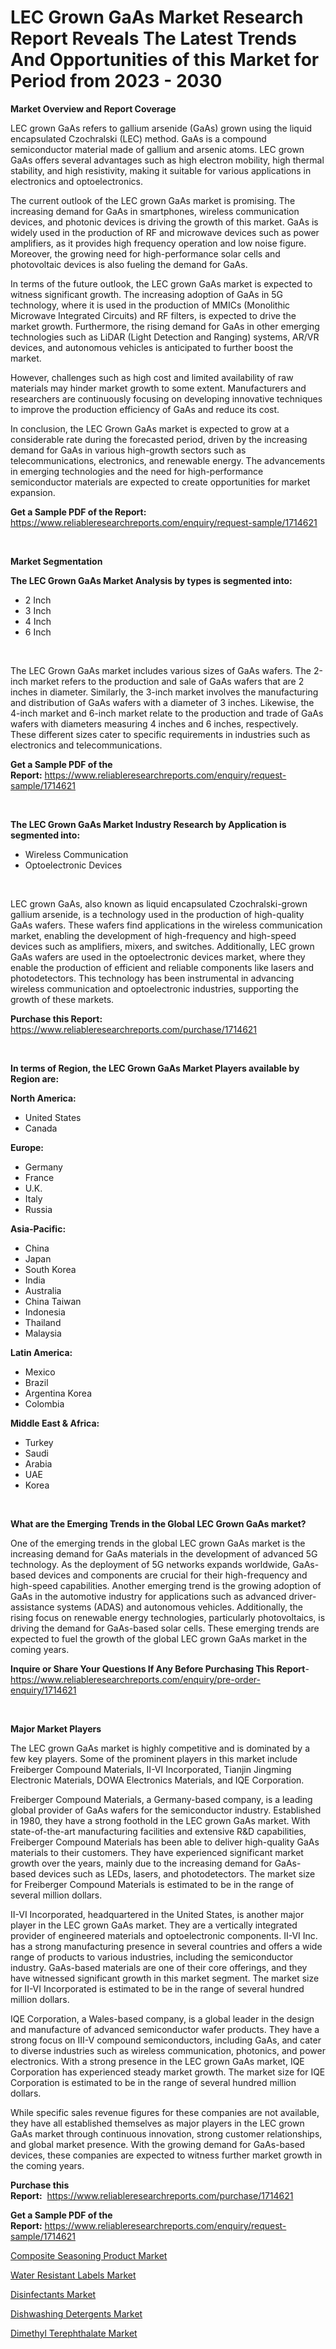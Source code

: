 <p><h1>LEC Grown GaAs Market Research Report Reveals The Latest Trends And Opportunities of this Market for Period from 2023 - 2030</h1></p><p><strong>Market Overview and Report Coverage</strong></p>
<p><p>LEC grown GaAs refers to gallium arsenide (GaAs) grown using the liquid encapsulated Czochralski (LEC) method. GaAs is a compound semiconductor material made of gallium and arsenic atoms. LEC grown GaAs offers several advantages such as high electron mobility, high thermal stability, and high resistivity, making it suitable for various applications in electronics and optoelectronics.</p><p>The current outlook of the LEC grown GaAs market is promising. The increasing demand for GaAs in smartphones, wireless communication devices, and photonic devices is driving the growth of this market. GaAs is widely used in the production of RF and microwave devices such as power amplifiers, as it provides high frequency operation and low noise figure. Moreover, the growing need for high-performance solar cells and photovoltaic devices is also fueling the demand for GaAs.</p><p>In terms of the future outlook, the LEC grown GaAs market is expected to witness significant growth. The increasing adoption of GaAs in 5G technology, where it is used in the production of MMICs (Monolithic Microwave Integrated Circuits) and RF filters, is expected to drive the market growth. Furthermore, the rising demand for GaAs in other emerging technologies such as LiDAR (Light Detection and Ranging) systems, AR/VR devices, and autonomous vehicles is anticipated to further boost the market.</p><p>However, challenges such as high cost and limited availability of raw materials may hinder market growth to some extent. Manufacturers and researchers are continuously focusing on developing innovative techniques to improve the production efficiency of GaAs and reduce its cost.</p><p>In conclusion, the LEC Grown GaAs market is expected to grow at a considerable rate during the forecasted period, driven by the increasing demand for GaAs in various high-growth sectors such as telecommunications, electronics, and renewable energy. The advancements in emerging technologies and the need for high-performance semiconductor materials are expected to create opportunities for market expansion.</p></p>
<p><strong>Get a Sample PDF of the Report:</strong> <a href="https://www.reliableresearchreports.com/enquiry/request-sample/1714621">https://www.reliableresearchreports.com/enquiry/request-sample/1714621</a></p>
<p>&nbsp;</p>
<p><strong>Market Segmentation</strong></p>
<p><strong>The LEC Grown GaAs Market Analysis by types is segmented into:</strong></p>
<p><ul><li>2 Inch</li><li>3 Inch</li><li>4 Inch</li><li>6 Inch</li></ul></p>
<p>&nbsp;</p>
<p><p>The LEC Grown GaAs market includes various sizes of GaAs wafers. The 2-inch market refers to the production and sale of GaAs wafers that are 2 inches in diameter. Similarly, the 3-inch market involves the manufacturing and distribution of GaAs wafers with a diameter of 3 inches. Likewise, the 4-inch market and 6-inch market relate to the production and trade of GaAs wafers with diameters measuring 4 inches and 6 inches, respectively. These different sizes cater to specific requirements in industries such as electronics and telecommunications.</p></p>
<p><strong>Get a Sample PDF of the Report:</strong>&nbsp;<a href="https://www.reliableresearchreports.com/enquiry/request-sample/1714621">https://www.reliableresearchreports.com/enquiry/request-sample/1714621</a></p>
<p>&nbsp;</p>
<p><strong>The LEC Grown GaAs Market Industry Research by Application is segmented into:</strong></p>
<p><ul><li>Wireless Communication</li><li>Optoelectronic Devices</li></ul></p>
<p>&nbsp;</p>
<p><p>LEC grown GaAs, also known as liquid encapsulated Czochralski-grown gallium arsenide, is a technology used in the production of high-quality GaAs wafers. These wafers find applications in the wireless communication market, enabling the development of high-frequency and high-speed devices such as amplifiers, mixers, and switches. Additionally, LEC grown GaAs wafers are used in the optoelectronic devices market, where they enable the production of efficient and reliable components like lasers and photodetectors. This technology has been instrumental in advancing wireless communication and optoelectronic industries, supporting the growth of these markets.</p></p>
<p><strong>Purchase this Report:</strong>&nbsp; <a href="https://www.reliableresearchreports.com/purchase/1714621">https://www.reliableresearchreports.com/purchase/1714621</a></p>
<p>&nbsp;</p>
<p><strong>In terms of Region, the LEC Grown GaAs Market Players available by Region are:</strong></p>
<p>
    <p> <strong> North America: </strong>
        <ul>
            <li>United States</li>
            <li>Canada</li>
        </ul>
        </p> 
    <p> <strong> Europe: </strong>
        <ul>
            <li>Germany</li>
            <li>France</li>
            <li>U.K.</li>
            <li>Italy</li>
            <li>Russia</li>
        </ul>
        </p> 
    <p> <strong> Asia-Pacific: </strong>
        <ul>
            <li>China</li>
            <li>Japan</li>
            <li>South Korea</li>
            <li>India</li>
            <li>Australia</li>
            <li>China Taiwan</li>
            <li>Indonesia</li>
            <li>Thailand</li>
            <li>Malaysia</li>
        </ul>
        </p> 
    <p> <strong> Latin America: </strong>
        <ul>
            <li>Mexico</li>
            <li>Brazil</li>
            <li>Argentina Korea</li>
            <li>Colombia</li>
        </ul>
        </p> 
    <p> <strong> Middle East & Africa: </strong>
        <ul>
            <li>Turkey</li>
            <li>Saudi</li>
            <li>Arabia</li>
            <li>UAE</li>
            <li>Korea</li>
        </ul>
    </p>
    </p>
<p>&nbsp;</p>
<p><strong>What are the Emerging Trends in the Global LEC Grown GaAs market?</strong></p>
<p><p>One of the emerging trends in the global LEC grown GaAs market is the increasing demand for GaAs materials in the development of advanced 5G technology. As the deployment of 5G networks expands worldwide, GaAs-based devices and components are crucial for their high-frequency and high-speed capabilities. Another emerging trend is the growing adoption of GaAs in the automotive industry for applications such as advanced driver-assistance systems (ADAS) and autonomous vehicles. Additionally, the rising focus on renewable energy technologies, particularly photovoltaics, is driving the demand for GaAs-based solar cells. These emerging trends are expected to fuel the growth of the global LEC grown GaAs market in the coming years.</p></p>
<p><strong>Inquire or Share Your Questions If Any Before Purchasing This Report</strong>- <a href="https://www.reliableresearchreports.com/enquiry/pre-order-enquiry/1714621">https://www.reliableresearchreports.com/enquiry/pre-order-enquiry/1714621</a></p>
<p>&nbsp;</p>
<p><strong>Major Market Players</strong></p>
<p><p>The LEC grown GaAs market is highly competitive and is dominated by a few key players. Some of the prominent players in this market include Freiberger Compound Materials, II-VI Incorporated, Tianjin Jingming Electronic Materials, DOWA Electronics Materials, and IQE Corporation.</p><p>Freiberger Compound Materials, a Germany-based company, is a leading global provider of GaAs wafers for the semiconductor industry. Established in 1980, they have a strong foothold in the LEC grown GaAs market. With state-of-the-art manufacturing facilities and extensive R&D capabilities, Freiberger Compound Materials has been able to deliver high-quality GaAs materials to their customers. They have experienced significant market growth over the years, mainly due to the increasing demand for GaAs-based devices such as LEDs, lasers, and photodetectors. The market size for Freiberger Compound Materials is estimated to be in the range of several million dollars.</p><p>II-VI Incorporated, headquartered in the United States, is another major player in the LEC grown GaAs market. They are a vertically integrated provider of engineered materials and optoelectronic components. II-VI Inc. has a strong manufacturing presence in several countries and offers a wide range of products to various industries, including the semiconductor industry. GaAs-based materials are one of their core offerings, and they have witnessed significant growth in this market segment. The market size for II-VI Incorporated is estimated to be in the range of several hundred million dollars.</p><p>IQE Corporation, a Wales-based company, is a global leader in the design and manufacture of advanced semiconductor wafer products. They have a strong focus on III-V compound semiconductors, including GaAs, and cater to diverse industries such as wireless communication, photonics, and power electronics. With a strong presence in the LEC grown GaAs market, IQE Corporation has experienced steady market growth. The market size for IQE Corporation is estimated to be in the range of several hundred million dollars.</p><p>While specific sales revenue figures for these companies are not available, they have all established themselves as major players in the LEC grown GaAs market through continuous innovation, strong customer relationships, and global market presence. With the growing demand for GaAs-based devices, these companies are expected to witness further market growth in the coming years.</p></p>
<p><strong>Purchase this Report:</strong>&nbsp;&nbsp;<a href="https://www.reliableresearchreports.com/purchase/1714621">https://www.reliableresearchreports.com/purchase/1714621</a></p>
<p></p>
<p><strong>Get a Sample PDF of the Report:</strong>&nbsp;<a href="https://www.reliableresearchreports.com/enquiry/request-sample/1714621">https://www.reliableresearchreports.com/enquiry/request-sample/1714621</a></p>
<p><p><a href="https://medium.com/@soledadroob625/decoding-composite-seasoning-product-market-metrics-market-share-trends-and-growth-patterns-69c41bb6e395">Composite Seasoning Product Market</a></p><p><a href="https://medium.com/@soledadhane827/water-resistant-labels-market-share-evolution-and-market-growth-trends-2023-2030-1d7004a63137">Water Resistant Labels Market</a></p><p><a href="https://www.linkedin.com/pulse/disinfectants-market-size-share-global-analysis-report-2023-nttsc/">Disinfectants Market</a></p><p><a href="https://www.linkedin.com/pulse/dishwashing-detergents-market-research-report-unlocks-analysis-kwhzc/">Dishwashing Detergents Market</a></p><p><a href="https://www.linkedin.com/pulse/dimethyl-terephthalate-market-size-2023-2030-global-shvwc/">Dimethyl Terephthalate Market</a></p></p>